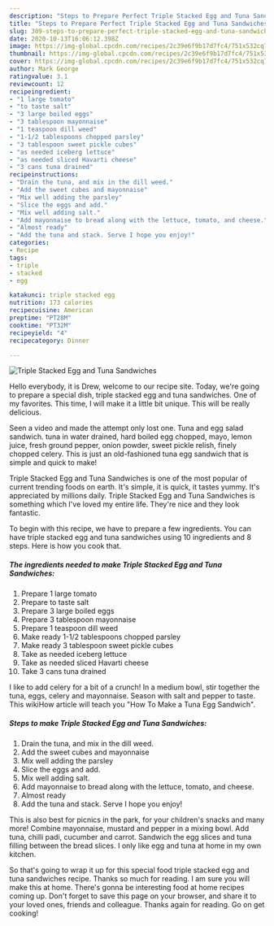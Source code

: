 ```yaml
---
description: "Steps to Prepare Perfect Triple Stacked Egg and Tuna Sandwiches"
title: "Steps to Prepare Perfect Triple Stacked Egg and Tuna Sandwiches"
slug: 309-steps-to-prepare-perfect-triple-stacked-egg-and-tuna-sandwiches
date: 2020-10-13T16:06:12.398Z
image: https://img-global.cpcdn.com/recipes/2c39e6f9b17d7fc4/751x532cq70/triple-stacked-egg-and-tuna-sandwiches-recipe-main-photo.jpg
thumbnail: https://img-global.cpcdn.com/recipes/2c39e6f9b17d7fc4/751x532cq70/triple-stacked-egg-and-tuna-sandwiches-recipe-main-photo.jpg
cover: https://img-global.cpcdn.com/recipes/2c39e6f9b17d7fc4/751x532cq70/triple-stacked-egg-and-tuna-sandwiches-recipe-main-photo.jpg
author: Mark George
ratingvalue: 3.1
reviewcount: 12
recipeingredient:
- "1 large tomato"
- "to taste salt"
- "3 large boiled eggs"
- "3 tablespoon mayonnaise"
- "1 teaspoon dill weed"
- "1-1/2 tablespoons chopped parsley"
- "3 tablespoon sweet pickle cubes"
- "as needed iceberg lettuce"
- "as needed sliced Havarti cheese"
- "3 cans tuna drained"
recipeinstructions:
- "Drain the tuna, and mix in the dill weed."
- "Add the sweet cubes and mayonnaise"
- "Mix well adding the parsley"
- "Slice the eggs and add."
- "Mix well adding salt."
- "Add mayonnaise to bread along with the lettuce, tomato, and cheese."
- "Almost ready"
- "Add the tuna and stack. Serve I hope you enjoy!"
categories:
- Recipe
tags:
- triple
- stacked
- egg

katakunci: triple stacked egg 
nutrition: 173 calories
recipecuisine: American
preptime: "PT28M"
cooktime: "PT32M"
recipeyield: "4"
recipecategory: Dinner

---
```



![Triple Stacked Egg and Tuna Sandwiches](https://img-global.cpcdn.com/recipes/2c39e6f9b17d7fc4/751x532cq70/triple-stacked-egg-and-tuna-sandwiches-recipe-main-photo.jpg)

Hello everybody, it is Drew, welcome to our recipe site. Today, we're going to prepare a special dish, triple stacked egg and tuna sandwiches. One of my favorites. This time, I will make it a little bit unique. This will be really delicious.

Seen a video and made the attempt only lost one. Tuna and egg salad sandwich. tuna in water drained, hard boiled egg chopped, mayo, lemon juice, fresh ground pepper, onion powder, sweet pickle relish, finely chopped celery. This is just an old-fashioned tuna egg sandwich that is simple and quick to make!

Triple Stacked Egg and Tuna Sandwiches is one of the most popular of current trending foods on earth. It's simple, it is quick, it tastes yummy. It's appreciated by millions daily. Triple Stacked Egg and Tuna Sandwiches is something which I've loved my entire life. They're nice and they look fantastic.


To begin with this recipe, we have to prepare a few ingredients. You can have triple stacked egg and tuna sandwiches using 10 ingredients and 8 steps. Here is how you cook that.

<!--inarticleads1-->

##### The ingredients needed to make Triple Stacked Egg and Tuna Sandwiches:

1. Prepare 1 large tomato
1. Prepare to taste salt
1. Prepare 3 large boiled eggs
1. Prepare 3 tablespoon mayonnaise
1. Prepare 1 teaspoon dill weed
1. Make ready 1-1/2 tablespoons chopped parsley
1. Make ready 3 tablespoon sweet pickle cubes
1. Take as needed iceberg lettuce
1. Take as needed sliced Havarti cheese
1. Take 3 cans tuna drained


I like to add celery for a bit of a crunch! In a medium bowl, stir together the tuna, eggs, celery and mayonnaise. Season with salt and pepper to taste. This wikiHow article will teach you &#34;How To Make a Tuna Egg Sandwich&#34;. 

<!--inarticleads2-->

##### Steps to make Triple Stacked Egg and Tuna Sandwiches:

1. Drain the tuna, and mix in the dill weed.
1. Add the sweet cubes and mayonnaise
1. Mix well adding the parsley
1. Slice the eggs and add.
1. Mix well adding salt.
1. Add mayonnaise to bread along with the lettuce, tomato, and cheese.
1. Almost ready
1. Add the tuna and stack. Serve I hope you enjoy!


This is also best for picnics in the park, for your children&#39;s snacks and many more! Combine mayonnaise, mustard and pepper in a mixing bowl. Add tuna, chilli padi, cucumber and carrot. Sandwich the egg slices and tuna filling between the bread slices. I only like egg and tuna at home in my own kitchen. 

So that's going to wrap it up for this special food triple stacked egg and tuna sandwiches recipe. Thanks so much for reading. I am sure you will make this at home. There's gonna be interesting food at home recipes coming up. Don't forget to save this page on your browser, and share it to your loved ones, friends and colleague. Thanks again for reading. Go on get cooking!
